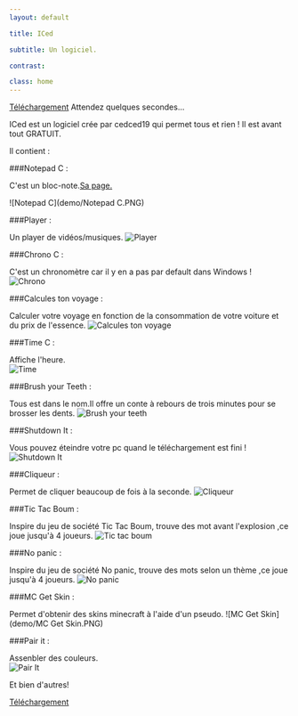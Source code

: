 ```yaml
---
layout: default

title: ICed

subtitle: Un logiciel.

contrast:

class: home
---
```


[Téléchargement](https://github.com/cedced19/iced/blob/master/setup/iced-setup.exe?raw=true) 
Attendez quelques secondes...



ICed est un logiciel crée par cedced19 qui permet tous et rien !
Il est avant tout GRATUIT.

Il contient :

###Notepad C :

C'est un bloc-note.[Sa page.](http://cedced19.github.io/notepad/)

![Notepad C](demo/Notepad C.PNG)

###Player :

Un player de vidéos/musiques.
![Player](demo/Player.png)

###Chrono C :

C'est un chronomètre car il y en a pas par default dans Windows !
![Chrono](demo/Chrono.png)

###Calcules ton voyage :

Calculer votre voyage en fonction de la consommation de votre voiture et du prix de l'essence.
![Calcules ton voyage](demo/calcule.png)

###Time C :

Affiche l'heure.  
![Time](demo/Time.png)


###Brush your Teeth :

Tous est dans le nom.Il offre un conte à rebours de trois minutes pour se brosser les dents.
![Brush your teeth](demo/Brushyourteeth.png)

###Shutdown It :

Vous pouvez éteindre votre pc quand le téléchargement est fini !
![Shutdown It](demo/Shutdownit.png)

###Cliqueur :

Permet de cliquer beaucoup de fois à la seconde.
![Cliqueur](demo/Clic.png)

###Tic Tac Boum :

Inspire du jeu de société Tic Tac Boum, trouve des mot avant l'explosion ,ce joue jusqu'à 4 joueurs.
![Tic tac boum](demo/Tictacboum.png)

###No panic :

Inspire du jeu de société No panic, trouve des mots selon un thème ,ce joue jusqu'à 4 joueurs.
![No panic](demo/Nopanic.png)

###MC Get Skin :

Permet d'obtenir des skins minecraft à l'aide d'un pseudo.
![MC Get Skin](demo/MC Get Skin.PNG)

###Pair it :  

Assenbler des couleurs.  
![Pair It](demo/Pairit.png)

Et bien d'autres!


[Téléchargement](https://raw.githubusercontent.com/cedced19/iced/master/setup/iced-setup.exe)
